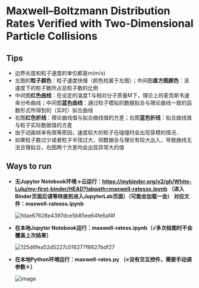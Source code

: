 # Maxwell–Boltzmann Distribution Rates Verified with Two-Dimensional Particle Collisions

## Tips

- 边界长度和粒子速度的单位都是m(m/s)
- 左图的**粒子颜色**：粒子速度快慢（颜色柱属于左图）；中间图**直方图颜色**：该速度下的粒子数所占总粒子数的比例
- 中间图**红色曲线**：在设定的温度T与相对分子质量M下，理论上的麦克斯韦速率分布曲线；中间图**蓝色曲线**：通过粒子模拟的数据拟合与理论曲线一致的函数形式所得到的（实时）拟合曲线
- 右图**红色折线**：理论曲线值与拟合曲线值的方差；右图**蓝色折线**：拟合曲线值与粒子实际数据值的方差
- 由于动画帧率有限等原因，速度较大的粒子在碰撞时会出现穿模的情况..
- 如果粒子数过少或者粒子半径过大，则数据会与理论有较大出入，导致曲线无法合理拟合，右图两个方差均会出现异常大的值

## Ways to run

- **无Jupyter Notebook环境→云运行：https://mybinder.org/v2/gh/White-Lulu/my-first-binder/HEAD?labpath=maxwell-ratesss.ipynb （进入Binder页面后请等待直到进入JupyterLab页面）（可能会加载一会） 对应文件：maxwell-ratesss.ipynb**
  
  ![fdae67628e4397dce5b85ee64fe6af4f](https://github.com/White-Lulu/my-first-binder/assets/173527558/809f1282-e8d9-41c3-a7d2-384da49c643e)

- **在本地Jupyter Notebook运行：maxwell-ratess.ipynb（√多次绘图时不会覆盖上次结果）**

  ![125d6fea52d5227c016277f6627bdf27](https://github.com/White-Lulu/my-first-binder/assets/173527558/c2283c6b-6573-497b-b485-9d8233fd9a8a)

- **在本地Python环境运行：maxwell-rates.py （×没有交互控件，需要手动调参数↓）**
  
  ![image](https://github.com/White-Lulu/my-first-binder/assets/173527558/defc67e0-993c-4cf3-b419-ffa5243ed947)

